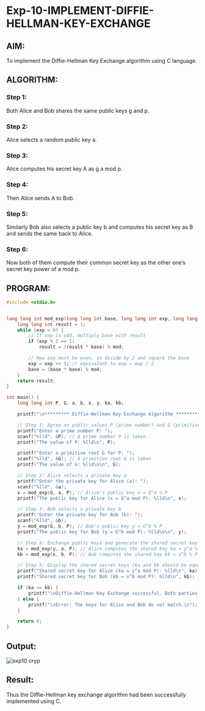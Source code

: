 # Exp-10-IMPLEMENT-DIFFIE-HELLMAN-KEY-EXCHANGE
## AIM:
To implement the Diffie-Hellman Key Exchange algorithm using C language.
## ALGORITHM:
### Step 1: 
Both Alice and Bob shares the same public keys g and p. 
### Step 2: 
Alice selects a random public key a. 
### Step 3:
Alice computes his secret key A as g a mod p.
### Step 4:
Then Alice sends A to Bob.
### Step 5:
Similarly Bob also selects a public key b and computes his secret key as B and sends the same back to Alice.
### Step 6:
Now both of them compute their common secret key as the other one’s secret key power of a mod p.

## PROGRAM:
```c
#include <stdio.h>


long long int mod_exp(long long int base, long long int exp, long long int mod) {
    long long int result = 1;
    while (exp > 0) {
        // If exp is odd, multiply base with result
        if (exp % 2 == 1)
            result = (result * base) % mod;

        // Now exp must be even, so divide by 2 and square the base
        exp = exp >> 1; // equivalent to exp = exp / 2
        base = (base * base) % mod;
    }
    return result;
}

int main() {
    long long int P, G, a, b, x, y, ka, kb;

    printf("\n********* Diffie-Hellman Key Exchange Algorithm **********\n\n");

    // Step 1: Agree on public values P (prime number) and G (primitive root)
    printf("Enter a prime number P: ");
    scanf("%lld", &P); // A prime number P is taken
    printf("The value of P: %lld\n", P);

    printf("Enter a primitive root G for P: ");
    scanf("%lld", &G); // A primitive root G is taken
    printf("The value of G: %lld\n\n", G);

    // Step 2: Alice selects a private key a
    printf("Enter the private key for Alice (a): ");
    scanf("%lld", &a);
    x = mod_exp(G, a, P); // Alice's public key x = G^a % P
    printf("The public key for Alice (x = G^a mod P): %lld\n", x);

    // Step 3: Bob selects a private key b
    printf("Enter the private key for Bob (b): ");
    scanf("%lld", &b);
    y = mod_exp(G, b, P); // Bob's public key y = G^b % P
    printf("The public key for Bob (y = G^b mod P): %lld\n\n", y);

    // Step 4: Exchange public keys and generate the shared secret key
    ka = mod_exp(y, a, P); // Alice computes the shared key ka = y^a % P
    kb = mod_exp(x, b, P); // Bob computes the shared key kb = x^b % P

    // Step 5: Display the shared secret keys (ka and kb should be equal)
    printf("Shared secret key for Alice (ka = y^a mod P): %lld\n", ka);
    printf("Shared secret key for Bob (kb = x^b mod P): %lld\n", kb);

    if (ka == kb) {
        printf("\nDiffie-Hellman Key Exchange successful. Both parties share the same key.\n");
    } else {
        printf("\nError: The keys for Alice and Bob do not match.\n");
    }

    return 0;
}
```
## Output:

![exp10 cryp](https://github.com/user-attachments/assets/e4859a0b-378f-48e3-9a25-0367f16eba90)

## Result:
Thus the Diffie-Hellman key exchange algorithm had been successfully implemented using C.
